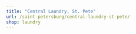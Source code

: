 ```yaml
---
title: "Central Laundry, St. Pete"
url: /saint-petersburg/central-laundry-st-pete/
shop: laundry
---
```


